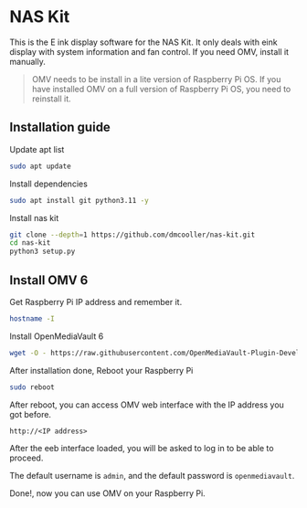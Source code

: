 # NAS Kit

This is the E ink display software for the NAS Kit. It only deals with eink display with system information and fan control.
If you need OMV, install it manually.

> OMV needs to be install in a lite version of Raspberry Pi OS. If you have installed OMV on a full version of Raspberry Pi OS, you need to reinstall it.

## Installation guide

Update apt list
    
``` bash
sudo apt update
```

Install dependencies

``` bash
sudo apt install git python3.11 -y
```

Install nas kit
    
``` bash
git clone --depth=1 https://github.com/dmcooller/nas-kit.git
cd nas-kit
python3 setup.py
```

## Install OMV 6

Get Raspberry Pi IP address and remember it.

``` bash
hostname -I
```

Install OpenMediaVault 6

``` bash
wget -O - https://raw.githubusercontent.com/OpenMediaVault-Plugin-Developers/installScript/master/install | sudo bash
```

After installation done, Reboot your Raspberry Pi

``` bash
sudo reboot
```

After reboot, you can access OMV web interface with the IP address you got before.

```
http://<IP address>
```

After the eeb interface loaded, you will be asked to log in to be able to proceed.

The default username is `admin`, and the default password is `openmediavault`.

Done!, now you can use OMV on your Raspberry Pi.
